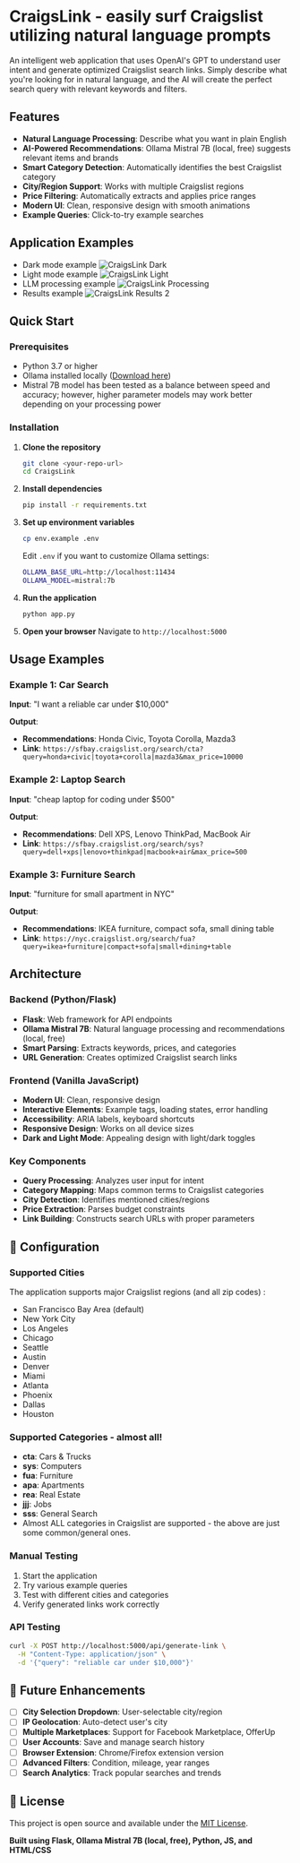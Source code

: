 # CraigsLink - easily surf Craigslist utilizing natural language prompts

An intelligent web application that uses OpenAI's GPT to understand user intent and generate optimized Craigslist search links. Simply describe what you're looking for in natural language, and the AI will create the perfect search query with relevant keywords and filters. 

## Features

- **Natural Language Processing**: Describe what you want in plain English
- **AI-Powered Recommendations**: Ollama Mistral 7B (local, free) suggests relevant items and brands
- **Smart Category Detection**: Automatically identifies the best Craigslist category
- **City/Region Support**: Works with multiple Craigslist regions
- **Price Filtering**: Automatically extracts and applies price ranges
- **Modern UI**: Clean, responsive design with smooth animations
- **Example Queries**: Click-to-try example searches
## Application Examples
- Dark mode example
![CraigsLink Dark](https://github.com/agastyak1/CraigsLink/raw/8dac487eca31908cb65d953b3242efc7c5a51b0c/craigsLinkResults/craigslinkDark.png)
- Light mode example
![CraigsLink Light](https://github.com/agastyak1/CraigsLink/raw/8dac487eca31908cb65d953b3242efc7c5a51b0c/craigsLinkResults/craigslinkLight.png)
- LLM processing example
![CraigsLink Processing](https://github.com/agastyak1/CraigsLink/raw/a09bbcebb108fe7ee9964eae355098917186790c/craigsLinkResults/craigsLinkProcessing2.png)
- Results example
![CraigsLink Results 2](https://github.com/agastyak1/CraigsLink/blob/a09bbcebb108fe7ee9964eae355098917186790c/craigsLinkResults/craigsLinkResults2.png?raw=true)
## Quick Start

### Prerequisites

- Python 3.7 or higher
- Ollama installed locally ([Download here](https://ollama.ai/))
- Mistral 7B model has been tested as a balance between speed and accuracy; however, higher parameter models may work better depending on your processing power

### Installation

1. **Clone the repository**
   ```bash
   git clone <your-repo-url>
   cd CraigsLink
   ```

2. **Install dependencies**
   ```bash
   pip install -r requirements.txt
   ```

3. **Set up environment variables**
   ```bash
   cp env.example .env
   ```
   
   Edit `.env` if you want to customize Ollama settings:
   ```bash
   OLLAMA_BASE_URL=http://localhost:11434
   OLLAMA_MODEL=mistral:7b
   ```

4. **Run the application**
   ```bash
   python app.py
   ```

5. **Open your browser**
   Navigate to `http://localhost:5000`

## Usage Examples

### Example 1: Car Search
**Input**: "I want a reliable car under $10,000"

**Output**: 
- **Recommendations**: Honda Civic, Toyota Corolla, Mazda3
- **Link**: `https://sfbay.craigslist.org/search/cta?query=honda+civic|toyota+corolla|mazda3&max_price=10000`

### Example 2: Laptop Search
**Input**: "cheap laptop for coding under $500"

**Output**:
- **Recommendations**: Dell XPS, Lenovo ThinkPad, MacBook Air
- **Link**: `https://sfbay.craigslist.org/search/sys?query=dell+xps|lenovo+thinkpad|macbook+air&max_price=500`

### Example 3: Furniture Search
**Input**: "furniture for small apartment in NYC"

**Output**:
- **Recommendations**: IKEA furniture, compact sofa, small dining table
- **Link**: `https://nyc.craigslist.org/search/fua?query=ikea+furniture|compact+sofa|small+dining+table`

## Architecture

### Backend (Python/Flask)
- **Flask**: Web framework for API endpoints
- **Ollama Mistral 7B**: Natural language processing and recommendations (local, free)
- **Smart Parsing**: Extracts keywords, prices, and categories
- **URL Generation**: Creates optimized Craigslist search links

### Frontend (Vanilla JavaScript)
- **Modern UI**: Clean, responsive design
- **Interactive Elements**: Example tags, loading states, error handling
- **Accessibility**: ARIA labels, keyboard shortcuts
- **Responsive Design**: Works on all device sizes
- **Dark and Light Mode**: Appealing design with light/dark toggles

### Key Components
- **Query Processing**: Analyzes user input for intent
- **Category Mapping**: Maps common terms to Craigslist categories
- **City Detection**: Identifies mentioned cities/regions
- **Price Extraction**: Parses budget constraints
- **Link Building**: Constructs search URLs with proper parameters

## 🔧 Configuration

### Supported Cities
The application supports major Craigslist regions (and all zip codes) :
- San Francisco Bay Area (default)
- New York City
- Los Angeles
- Chicago
- Seattle
- Austin
- Denver
- Miami
- Atlanta
- Phoenix
- Dallas
- Houston

### Supported Categories - almost all!
- **cta**: Cars & Trucks
- **sys**: Computers
- **fua**: Furniture
- **apa**: Apartments
- **rea**: Real Estate
- **jjj**: Jobs
- **sss**: General Search
- Almost ALL categories in Craigslist are supported - the above are just some common/general ones.

### Manual Testing
1. Start the application
2. Try various example queries
3. Test with different cities and categories
4. Verify generated links work correctly

### API Testing
```bash
curl -X POST http://localhost:5000/api/generate-link \
  -H "Content-Type: application/json" \
  -d '{"query": "reliable car under $10,000"}'
```

## 🔮 Future Enhancements

- [ ] **City Selection Dropdown**: User-selectable city/region
- [ ] **IP Geolocation**: Auto-detect user's city
- [ ] **Multiple Marketplaces**: Support for Facebook Marketplace, OfferUp
- [ ] **User Accounts**: Save and manage search history
- [ ] **Browser Extension**: Chrome/Firefox extension version
- [ ] **Advanced Filters**: Condition, mileage, year ranges
- [ ] **Search Analytics**: Track popular searches and trends

## 📝 License

This project is open source and available under the [MIT License](LICENSE).

**Built using Flask, Ollama Mistral 7B (local, free), Python, JS, and HTML/CSS**

